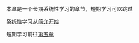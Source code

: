 本章是一个长期系统性学习的章节，短期学习可以跳过

系统性学习从[简介开始](./sec01_Introduction.md)

短期学习前往[第五章](../chapter05/README.md)